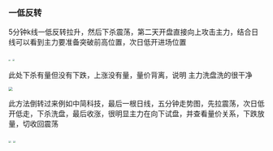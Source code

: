 

### 一低反转

5分钟k线一低反转拉升，然后下杀震荡，第二天开盘直接向上攻击主力，结合日线可以看到主力要准备突破前高位置，次日低开进场位置

<img src="/Users/zhixiongwang/文档/Note-on-trading-theory/image/截屏2021-08-23 23.41.40.png" style="zoom:23%;" />

<img src="/Users/zhixiongwang/文档/Note-on-trading-theory/image/截屏2021-08-24 23.06.42.png" style="zoom:30%;" />

此处下杀有量但没有下跌，上涨没有量，量价背离，说明 主力洗盘洗的很干净

<img src="/Users/zhixiongwang/文档/Note-on-trading-theory/image/截屏2021-08-24 23.11.43.png" style="zoom:50%;" />





此方法倒转过来例如中简科技，最后一根日线，五分钟走势图，先拉震荡，次日低开低走，下杀洗盘，最后收涨，很明显主力在向下试盘，并查看量价关系，下跌放量，切收回震荡

<img src="/Users/zhixiongwang/文档/Note-on-trading-theory/image/截屏2021-08-24 23.18.00.png" style="zoom:30%;" />

<img src="/Users/zhixiongwang/文档/Note-on-trading-theory/image/截屏2021-08-24 23.21.02.png" style="zoom:30%;" />

